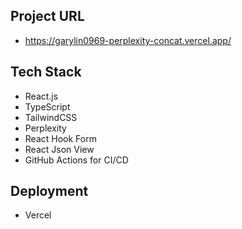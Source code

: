## Project URL

-   https://garylin0969-perplexity-concat.vercel.app/

## Tech Stack

-   React.js
-   TypeScript
-   TailwindCSS
-   Perplexity
-   React Hook Form
-   React Json View
-   GitHub Actions for CI/CD

## Deployment

-   Vercel
